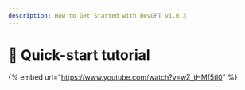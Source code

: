 ```yaml
---
description: How to Get Started with DevGPT v1.0.3
---
```


# 📖 Quick-start tutorial

{% embed url="https://www.youtube.com/watch?v=wZ_tHMf5tl0" %}

